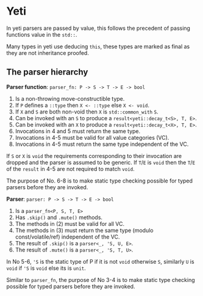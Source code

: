 # Yeti

In yeti parsers are passed by value, this follows the precedent of passing functions value in the `std::`.

Many types in yeti use deducing `this`, these types are marked as final as they are not inheritance proofed.

## The parser hierarchy

__Parser function__: `parser_fn: P -> S -> T -> E -> bool`

1. Is a non-throwing move-constructible type.
2. If `P` defines a `::type` then `X <- ::type` else `X <- void`.
3. If `X` and `S` are both non-void then `X` is `std::common_with` `S`.
4. Can be invoked with an `S` to produce a `result<yeti::decay_t<S>, T, E>`.
5. Can be invoked with an `X` to produce a `result<yeti::decay_t<X>, T, E>`.
6. Invocations in 4 and 5 must return the same type.
7. Invocations in 4-5 must be valid for all value categories (VC).
8. Invocations in 4-5 must return the same type independent of the VC.

If `S` or `X` is `void` the requirements corresponding to their invocation are dropped
and the parser is assumed to be generic.
If `T`/`E` is `void` then the `T`/`E` of the `result` in 4-5 are not required to match `void`.

The purpose of No. 6-8 is to make static type checking possible for typed
parsers before they are invoked.

__Parser__: `parser: P -> S -> T -> E -> bool`

1. Is a `parser_fn<P, S, T, E>`
2. Has `.skip()` and `.mute()` methods.
3. The methods in (2) must be valid for all VC.
4. The methods in (3) must return the same type (modulo const/volatile/ref) independent of the VC.
5. The result of `.skip()` is a `parser<_, 'S, U, E>`.
6. The result of `.mute()` is a `parser<_, 'S, T, U>`.

In No 5-6, `'S` is the static type of P if it is not `void` otherwise `S`, similarly `U` is `void`
if `'S` is `void` else its is `unit`.

Similar to `parser_fn`, the purpose of No 3-4 is to make static type checking
possible for typed parsers before they are invoked.
